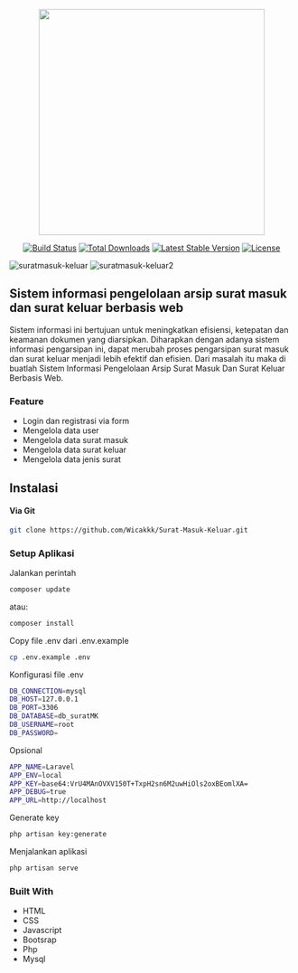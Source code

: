 <p align="center"><a href="https://laravel.com" target="_blank"><img src="https://raw.githubusercontent.com/laravel/art/master/logo-lockup/5%20SVG/2%20CMYK/1%20Full%20Color/laravel-logolockup-cmyk-red.svg" width="400"></a></p>

<p align="center">
<a href="https://travis-ci.org/laravel/framework"><img src="https://travis-ci.org/laravel/framework.svg" alt="Build Status"></a>
<a href="https://packagist.org/packages/laravel/framework"><img src="https://poser.pugx.org/laravel/framework/d/total.svg" alt="Total Downloads"></a>
<a href="https://packagist.org/packages/laravel/framework"><img src="https://poser.pugx.org/laravel/framework/v/stable.svg" alt="Latest Stable Version"></a>
<a href="https://packagist.org/packages/laravel/framework"><img src="https://poser.pugx.org/laravel/framework/license.svg" alt="License"></a>
</p>

![suratmasuk-keluar](https://user-images.githubusercontent.com/88225954/176642533-bd7c6527-c343-4b67-bccb-84c0396db320.jpg)
![suratmasuk-keluar2](https://user-images.githubusercontent.com/88225954/176642968-fff28d69-6caf-4c44-9bfb-af50db72f8aa.jpg)

## Sistem informasi pengelolaan arsip surat masuk dan surat keluar berbasis web 

Sistem informasi ini bertujuan untuk meningkatkan efisiensi, ketepatan dan keamanan dokumen yang diarsipkan. Diharapkan dengan adanya sistem informasi pengarsipan ini, dapat merubah proses pengarsipan surat masuk dan surat keluar menjadi lebih efektif dan efisien. Dari masalah itu maka di buatlah Sistem Informasi Pengelolaan Arsip Surat Masuk Dan Surat Keluar Berbasis Web. 

### Feature
- Login dan registrasi via form
- Mengelola data user
- Mengelola data surat masuk
- Mengelola data surat keluar
- Mengelola data jenis surat


## Instalasi
#### Via Git
```bash
git clone https://github.com/Wicakkk/Surat-Masuk-Keluar.git
```

### Setup Aplikasi
Jalankan perintah 
```bash
composer update
```
atau:
```bash
composer install
```
Copy file .env dari .env.example
```bash
cp .env.example .env
```
Konfigurasi file .env
```bash
DB_CONNECTION=mysql
DB_HOST=127.0.0.1
DB_PORT=3306
DB_DATABASE=db_suratMK
DB_USERNAME=root
DB_PASSWORD=
```
Opsional
```bash
APP_NAME=Laravel
APP_ENV=local
APP_KEY=base64:VrU4MAnOVXV150T+TxpH2sn6M2uwHiOls2oxBEomlXA=
APP_DEBUG=true
APP_URL=http://localhost
```
Generate key
```bash
php artisan key:generate
```
Menjalankan aplikasi
```bash
php artisan serve
```

<!--
Migrate database
```bash
php artisan migrate
```
Seeder table User, Pengaturan
```bash
php artisan db:seed
```
-->

### Built With
- HTML
- CSS
- Javascript
- Bootsrap
- Php
- Mysql

